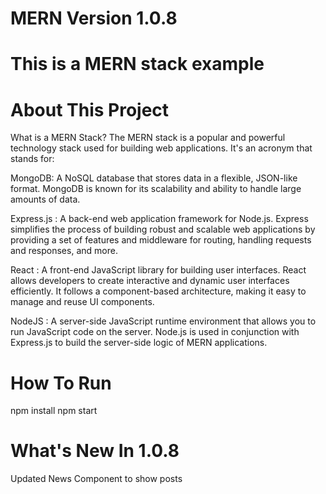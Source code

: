 # MERN Version 1.0.8

# This is a MERN stack example

# About This Project

What is a MERN Stack? The MERN stack is a popular and powerful technology stack used for building web applications. It's an acronym that stands for:

MongoDB: A NoSQL database that stores data in a flexible, JSON-like format. MongoDB is known for its scalability and ability to handle large amounts of data.

Express.js : A back-end web application framework for Node.js. Express simplifies the process of building robust and scalable web applications by providing a set of features and middleware for routing, handling requests and responses, and more.

React : A front-end JavaScript library for building user interfaces. React allows developers to create interactive and dynamic user interfaces efficiently. It follows a component-based architecture, making it easy to manage and reuse UI components.

NodeJS : A server-side JavaScript runtime environment that allows you to run JavaScript code on the server. Node.js is used in conjunction with Express.js to build the server-side logic of MERN applications.

# How To Run

npm install
npm start

# What's New In 1.0.8

Updated News Component to show posts
